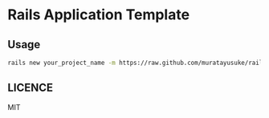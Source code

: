 # Rails Application Template

## Usage

```bash
rails new your_project_name -m https://raw.github.com/muratayusuke/rails-template/master/app_template.rb --skip-test-unit
```

## LICENCE

MIT
